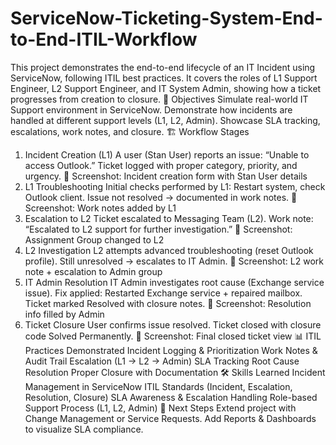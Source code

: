 # ServiceNow-Ticketing-System-End-to-End-ITIL-Workflow
This project demonstrates the end-to-end lifecycle of an IT Incident using ServiceNow, following ITIL best practices. It covers the roles of L1 Support Engineer, L2 Support Engineer, and IT System Admin, showing how a ticket progresses from creation to closure.
🎯 Objectives
Simulate real-world IT Support environment in ServiceNow.
Demonstrate how incidents are handled at different support levels (L1, L2, Admin).
Showcase SLA tracking, escalations, work notes, and closure.
🏗 Workflow Stages
1. Incident Creation (L1)
A user (Stan User) reports an issue: “Unable to access Outlook.”
Ticket logged with proper category, priority, and urgency.
📸 Screenshot: Incident creation form with Stan User details
2. L1 Troubleshooting
Initial checks performed by L1: Restart system, check Outlook client.
Issue not resolved → documented in work notes.
📸 Screenshot: Work notes added by L1
3. Escalation to L2
Ticket escalated to Messaging Team (L2).
Work note: “Escalated to L2 support for further investigation.”
📸 Screenshot: Assignment Group changed to L2
4. L2 Investigation
L2 attempts advanced troubleshooting (reset Outlook profile).
Still unresolved → escalates to IT Admin.
📸 Screenshot: L2 work note + escalation to Admin group
5. IT Admin Resolution
IT Admin investigates root cause (Exchange service issue).
Fix applied: Restarted Exchange service + repaired mailbox.
Ticket marked Resolved with closure notes.
📸 Screenshot: Resolution info filled by Admin
6. Ticket Closure
User confirms issue resolved.
Ticket closed with closure code Solved Permanently.
📸 Screenshot: Final closed ticket view
📊 ITIL Practices Demonstrated
Incident Logging & Prioritization
Work Notes & Audit Trail
Escalation (L1 → L2 → Admin)
SLA Tracking
Root Cause Resolution
Proper Closure with Documentation
🛠 Skills Learned
Incident Management in ServiceNow
ITIL Standards (Incident, Escalation, Resolution, Closure)
SLA Awareness & Escalation Handling
Role-based Support Process (L1, L2, Admin)
🔗 Next Steps
Extend project with Change Management or Service Requests.
Add Reports & Dashboards to visualize SLA compliance.

